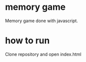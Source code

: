 # memory game 

Memory game done with javascript.

# how to run

Clone repository and open index.html